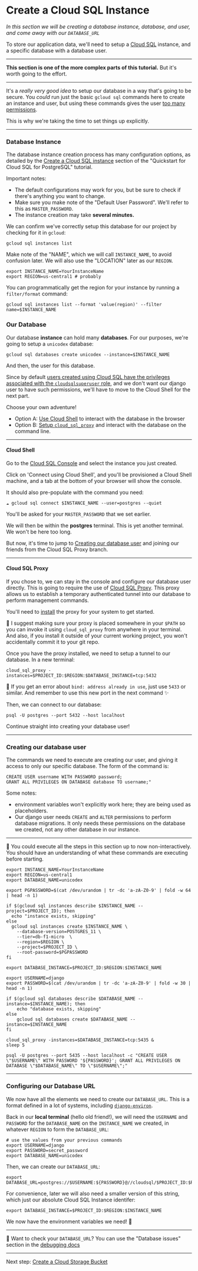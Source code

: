# Create a Cloud SQL Instance

*In this section we will be creating a database instance, database, and user, and come away with our `DATABASE_URL`*

To store our application data, we'll need to setup a [Cloud SQL](https://console.cloud.google.com/sql/instances) instance, and a specific database with a database user.

---

**This section is one of the more complex parts of this tutorial.** But it's worth going to the effort.

---

It's a *really very good idea* to setup our database in a way that's going to be secure. You *could* run just the basic `gcloud sql` commands here to create an instance and user, but using these commands gives the user [too many permissions](https://cloud.google.com/sql/docs/postgres/users#default-users).

This is why we're taking the time to set things up explicitly. 

---

### Database Instance

The database instance creation process has many configuration options, as detailed by the [Create a Cloud SQL instance](https://cloud.google.com/sql/docs/postgres/quickstart#create-instance) section of the "Quickstart for Cloud SQL for PostgreSQL" tutorial.

Important notes: 

* The default configurations may work for you, but be sure to check if there's anything you want to change.
* Make sure you make note of the "Default User Password". We'll refer to this as `MASTER_PASSWORD`.
* The instance creation may take **several minutes.** 

We can confirm we've correctly setup this database for our project by checking for it in `gcloud`: 

```shell,exclude
gcloud sql instances list
```

Make note of the "NAME", which we will call `INSTANCE_NAME`, to avoid confusion later. We will also use the "LOCATION" later as our `REGION`.

```shell,exclude
export INSTANCE_NAME=YourInstanceName
export REGION=us-central1 # probably
```

You can programmatically get the region for your instance by running a `filter/format` command: 

```shell,exclude
gcloud sql instances list --format 'value(region)' --filter name=$INSTANCE_NAME
```

### Our Database 

Our database **instance** can hold many **databases**. For our purposes, we're going to setup a `unicodex` database: 

```shell,exclude
gcloud sql databases create unicodex --instance=$INSTANCE_NAME
```

And then, the user for this database. 


Since by default [users created using Cloud SQL have the privileges associated with the `cloudsqlsuperuser` role](https://cloud.google.com/sql/docs/postgres/create-manage-users#creating), and we don't want our django user to have such permissions, we'll have to move to the Cloud Shell for the next part. 

Choose your own adventure!

* Option A: [Use Cloud Shell](#cloud-shell) to interact with the database in the browser
* Option B: [Setup `cloud_sql_proxy`](#cloud-sql-proxy) and interact with the database on the command line. 

---

#### Cloud Shell

Go to the [Cloud SQL Console](https://console.cloud.google.com/sql/instances) and select the instance you just created. 

Click on 'Connect using Cloud Shell', and you'll be provisioned a Cloud Shell machine, and a tab at the bottom of your browser will show the console. 

It should also pre-populate with the command you need: 

```shell,exclude
☁️ gcloud sql connect $INSTANCE_NAME --user=postgres --quiet
```

You'll be asked for your `MASTER_PASSWORD` that we set earlier. 

We will then be within the **postgres** terminal. This is yet another terminal. We won't be here too long. 

But now, it's time to jump to [Creating our database user](#creating-our-database-user) and joining our friends from the Cloud SQL Proxy branch. 

---

#### Cloud SQL Proxy

If you chose to, we can stay in the console and configure our database user directly. This is going to require the use of [Cloud SQL Proxy](https://cloud.google.com/sql/docs/postgres/sql-proxy). This proxy allows us to establish a temporary authenticated tunnel into our database to perform management commands. 

You'll need to [install](https://cloud.google.com/sql/docs/postgres/sql-proxy#install) the proxy for your system to get started. 

📌 I suggest making sure your proxy is placed somewhere in your `$PATH` so you can invoke it using `cloud_sql_proxy` from anywhere in your terminal. And also, if you install it outside of your current working project, you won't accidentally commit it to your git repo. 

Once you have the proxy installed, we need to setup a tunnel to our database. In a new terminal:

```shell,exclude
cloud_sql_proxy -instances=$PROJECT_ID:$REGION:$DATABASE_INSTANCE=tcp:5432
```


📌 If you get an error about `bind: address already in use`, just use `5433` or similar. And remember to use this new port in the next command ✨

Then, we can connect to our database: 

```shell,exclude
psql -U postgres --port 5432 --host localhost
```

Continue straight into creating your database user!

---

### Creating our database user

The commands we need to execute are creating our user, and giving it access to only our specific database. The form of the command is:

```sql,exclude
CREATE USER username WITH PASSWORD password; 
GRANT ALL PRIVILEGES ON DATABASE database TO username;"
```

Some notes: 

* environment variables won't explicitly work here; they are being used as placeholders.
* Our django user needs `CREATE` and `ALTER` permissions to perform database migrations. It only needs these permissions on the database we created, not any other database in our instance. 

----

📝 You could execute all the steps in this section up to now non-interactively. You should have an understanding of what these commands are executing before starting. 

```shell
export INSTANCE_NAME=YourInstanceName 
export REGION=us-central1
export DATABASE_NAME=unicodex

export PGPASSWORD=$(cat /dev/urandom | tr -dc 'a-zA-Z0-9' | fold -w 64 | head -n 1)

if $(gcloud sql instances describe $INSTANCE_NAME --project=$PROJECT_ID); then
  echo "instance exists, skipping"
else
  gcloud sql instances create $INSTANCE_NAME \
    --database-version=POSTGRES_11 \
    --tier=db-f1-micro  \
    --region=$REGION \
    --project=$PROJECT_ID \
    --root-password=$PGPASSWORD
fi
	 
export DATABASE_INSTANCE=$PROJECT_ID:$REGION:$INSTANCE_NAME

export USERNAME=django
export PASSWORD=$(cat /dev/urandom | tr -dc 'a-zA-Z0-9' | fold -w 30 | head -n 1)

if $(gcloud sql databases describe $DATABASE_NAME --instance=$INSTANCE_NAME); then
    echo "database exists, skipping"
else
    gcloud sql databases create $DATABASE_NAME --instance=$INSTANCE_NAME
fi

cloud_sql_proxy -instances=$DATABASE_INSTANCE=tcp:5435 &
sleep 5

psql -U postgres --port 5435 --host localhost -c "CREATE USER \"$USERNAME\" WITH PASSWORD '${PASSWORD}'; GRANT ALL PRIVILEGES ON DATABASE \"$DATABASE_NAME\" TO \"$USERNAME\";"
```


---

### Configuring our Database URL

We now have all the elements we need to create our `DATABASE_URL`. This is a format defined in a lot of systems, including [`django-environ`](https://django-environ.readthedocs.io/en/latest/). 

Back in our **local terminal** (hello old friend!), we will need the `USERNAME` and `PASSWORD` for the `DATABASE_NAME` on the `INSTANCE_NAME` we created, in whatever `REGION` to form the `DATABASE_URL`:

```shell,exclude
# use the values from your previous commands
export USERNAME=django
export PASSWORD=secret_password
export DATABASE_NAME=unicodex
```

Then, we can create our `DATABASE_URL`:

```shell
export DATABASE_URL=postgres://$USERNAME:${PASSWORD}@//cloudsql/$PROJECT_ID:$REGION:$INSTANCE_NAME/$DATABASE_NAME
```

For convenience, later we will also need a smaller version of this string, which just our absolute Cloud SQL Instance identifer: 

```shell,exclude
export DATABASE_INSTANCE=$PROJECT_ID:$REGION:$INSTANCE_NAME
```

We now have the environment variables we need! 🍪

---

🤔 Want to check your `DATABASE_URL`? You can use the "Database issues" section in the [debugging docs](zz_debugging.md)
 
---

Next step: [Create a Cloud Storage Bucket](30-setup-bucket.md)